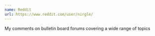 ```yaml
---
name: Reddit
url: https://www.reddit.com/user/nirgle/
---
```


My comments on bulletin board forums covering a wide range of topics
